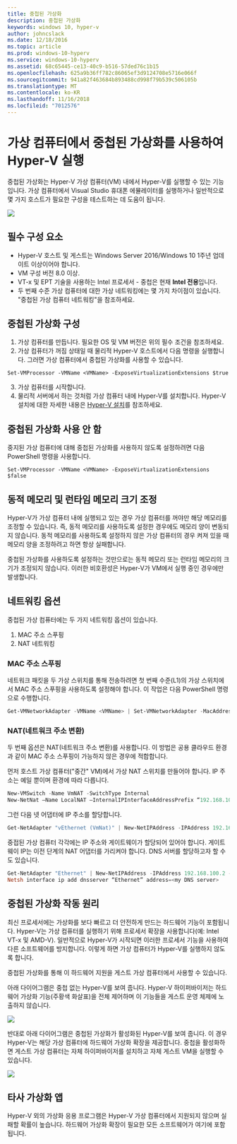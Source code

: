 ```yaml
---
title: 중첩된 가상화
description: 중첩된 가상화
keywords: windows 10, hyper-v
author: johncslack
ms.date: 12/18/2016
ms.topic: article
ms.prod: windows-10-hyperv
ms.service: windows-10-hyperv
ms.assetid: 68c65445-ce13-40c9-b516-57ded76c1b15
ms.openlocfilehash: 625a9b36ff782c86065ef3d9124708e5716e066f
ms.sourcegitcommit: 941a82f463684b893488cd998f79b539c506105b
ms.translationtype: MT
ms.contentlocale: ko-KR
ms.lasthandoff: 11/16/2018
ms.locfileid: "7012576"
---
```

# <a name="run-hyper-v-in-a-virtual-machine-with-nested-virtualization"></a>가상 컴퓨터에서 중첩된 가상화를 사용하여 Hyper-V 실행

중첩된 가상화는 Hyper-V 가상 컴퓨터(VM) 내에서 Hyper-V를 실행할 수 있는 기능입니다. 가상 컴퓨터에서 Visual Studio 휴대폰 에뮬레이터를 실행하거나 일반적으로 몇 가지 호스트가 필요한 구성을 테스트하는 데 도움이 됩니다.

![](./media/HyperVNesting.png)

## <a name="prerequisites"></a>필수 구성 요소

* Hyper-V 호스트 및 게스트는 Windows Server 2016/Windows 10 1주년 업데이트 이상이어야 합니다.
* VM 구성 버전 8.0 이상.
* VT-x 및 EPT 기술을 사용하는 Intel 프로세서 - 중첩은 현재 **Intel 전용**입니다.
* 두 번째 수준 가상 컴퓨터에 대한 가상 네트워킹에는 몇 가지 차이점이 있습니다. "중첩된 가상 컴퓨터 네트워킹"을 참조하세요.


## <a name="configure-nested-virtualization"></a>중첩된 가상화 구성

1. 가상 컴퓨터를 만듭니다. 필요한 OS 및 VM 버전은 위의 필수 조건을 참조하세요.
2. 가상 컴퓨터가 꺼짐 상태일 때 물리적 Hyper-V 호스트에서 다음 명령을 실행합니다. 그러면 가상 컴퓨터에서 중첩된 가상화를 사용할 수 있습니다.

```
Set-VMProcessor -VMName <VMName> -ExposeVirtualizationExtensions $true
```
3. 가상 컴퓨터를 시작합니다.
4. 물리적 서버에서 하는 것처럼 가상 컴퓨터 내에 Hyper-V를 설치합니다. Hyper-V 설치에 대한 자세한 내용은 [Hyper-V 설치](../quick-start/enable-hyper-v.md)를 참조하세요.

## <a name="disable-nested-virtualization"></a>중첩된 가상화 사용 안 함
중지된 가상 컴퓨터에 대해 중첩된 가상화를 사용하지 않도록 설정하려면 다음 PowerShell 명령을 사용합니다.
```
Set-VMProcessor -VMName <VMName> -ExposeVirtualizationExtensions $false
```

## <a name="dynamic-memory-and-runtime-memory-resize"></a>동적 메모리 및 런타임 메모리 크기 조정
Hyper-V가 가상 컴퓨터 내에 실행되고 있는 경우 가상 컴퓨터를 꺼야만 해당 메모리를 조정할 수 있습니다. 즉, 동적 메모리를 사용하도록 설정한 경우에도 메모리 양이 변동되지 않습니다. 동적 메모리를 사용하도록 설정하지 않은 가상 컴퓨터의 경우 켜져 있을 때 메모리 양을 조정하려고 하면 항상 실패합니다. 

중첩된 가상화를 사용하도록 설정하는 것만으로는 동적 메모리 또는 런타임 메모리의 크기가 조정되지 않습니다. 이러한 비호환성은 Hyper-V가 VM에서 실행 중인 경우에만 발생합니다.

## <a name="networking-options"></a>네트워킹 옵션

중첩된 가상 컴퓨터에는 두 가지 네트워킹 옵션이 있습니다. 

1. MAC 주소 스푸핑
2. NAT 네트워킹

### <a name="mac-address-spoofing"></a>MAC 주소 스푸핑
네트워크 패킷을 두 가상 스위치를 통해 전송하려면 첫 번째 수준(L1)의 가상 스위치에서 MAC 주소 스푸핑을 사용하도록 설정해야 합니다. 이 작업은 다음 PowerShell 명령으로 수행합니다.

``` PowerShell
Get-VMNetworkAdapter -VMName <VMName> | Set-VMNetworkAdapter -MacAddressSpoofing On
```

### <a name="network-address-translation-nat"></a>NAT(네트워크 주소 변환)
두 번째 옵션은 NAT(네트워크 주소 변환)를 사용합니다. 이 방법은 공용 클라우드 환경과 같이 MAC 주소 스푸핑이 가능하지 않은 경우에 적합합니다.

먼저 호스트 가상 컴퓨터("중간" VM)에서 가상 NAT 스위치를 만들어야 합니다. IP 주소는 예일 뿐이며 환경에 따라 다릅니다.

``` PowerShell
New-VMSwitch -Name VmNAT -SwitchType Internal
New-NetNat –Name LocalNAT –InternalIPInterfaceAddressPrefix “192.168.100.0/24”
```

그런 다음 넷 어댑터에 IP 주소를 할당합니다.

``` PowerShell
Get-NetAdapter "vEthernet (VmNat)" | New-NetIPAddress -IPAddress 192.168.100.1 -AddressFamily IPv4 -PrefixLength 24
```

중접된 가상 컴퓨터 각각에는 IP 주소와 게이트웨이가 할당되어 있어야 합니다. 게이트웨이 IP는 이전 단계의 NAT 어댑터를 가리켜야 합니다. DNS 서버를 할당하고자 할 수도 있습니다.

``` PowerShell
Get-NetAdapter "Ethernet" | New-NetIPAddress -IPAddress 192.168.100.2 -DefaultGateway 192.168.100.1 -AddressFamily IPv4 -PrefixLength 24
Netsh interface ip add dnsserver “Ethernet” address=<my DNS server>
```

## <a name="how-nested-virtualization-works"></a>중첩된 가상화 작동 원리

최신 프로세서에는 가상화를 보다 빠르고 더 안전하게 만드는 하드웨어 기능이 포함됩니다. Hyper-V는 가상 컴퓨터를 실행하기 위해 프로세서 확장을 사용합니다(예: Intel VT-x 및 AMD-V). 일반적으로 Hyper-V가 시작되면 이러한 프로세서 기능을 사용하여 다른 소프트웨어를 방지합니다.  이렇게 하면 가상 컴퓨터가 Hyper-V를 실행하지 않도록 합니다.

중첩된 가상화를 통해 이 하드웨어 지원을 게스트 가상 컴퓨터에서 사용할 수 있습니다.

아래 다이어그램은 중첩 없는 Hyper-V를 보여 줍니다.  Hyper-V 하이퍼바이저는 하드웨어 가상화 기능(주황색 화살표)을 전체 제어하며 이 기능들을 게스트 운영 체제에 노출하지 않습니다.

![](./media/HVNoNesting.PNG)

반대로 아래 다이어그램은 중첩된 가상화가 활성화된 Hyper-V를 보여 줍니다. 이 경우 Hyper-V는 해당 가상 컴퓨터에 하드웨어 가상화 확장을 제공합니다. 중첩을 활성화하면 게스트 가상 컴퓨터는 자체 하이퍼바이저를 설치하고 자체 게스트 VM을 실행할 수 있습니다.

![](./media/HVNesting.png)

## <a name="3rd-party-virtualization-apps"></a>타사 가상화 앱

Hyper-V 외의 가상화 응용 프로그램은 Hyper-V 가상 컴퓨터에서 지원되지 않으며 실패할 확률이 높습니다. 하드웨어 가상화 확장이 필요한 모든 소프트웨어가 여기에 포함됩니다.
